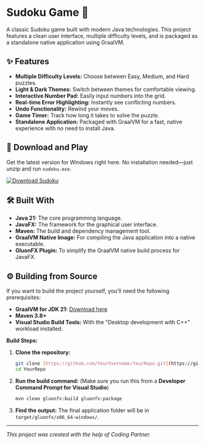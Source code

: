 # Sudoku Game 🧩

A classic Sudoku game built with modern Java technologies. This project features a clean user interface, multiple difficulty levels, and is packaged as a standalone native application using GraalVM.

<!-- ![Sudoku Gameplay GIF](https-placeholder-for-your-gif.gif) ] -->

## ✨ Features

* **Multiple Difficulty Levels:** Choose between Easy, Medium, and Hard puzzles.
* **Light & Dark Themes:** Switch between themes for comfortable viewing.
* **Interactive Number Pad:** Easily input numbers into the grid.
* **Real-time Error Highlighting:** Instantly see conflicting numbers.
* **Undo Functionality:** Rewind your moves.
* **Game Timer:** Track how long it takes to solve the puzzle.
* **Standalone Application:** Packaged with GraalVM for a fast, native experience with no need to install Java.

## 🚀 Download and Play

Get the latest version for Windows right here. No installation needed—just unzip and run `sudoku.exe`.

[![Download Sudoku](https://img.shields.io/badge/Download-v1.0.0-blue?style=for-the-badge&logo=windows)](https://github.com/BenedettiSaulo/sudoku-game/releases/download/v1.0.0/sudoku.exe)

## 🛠️ Built With

* **Java 21:** The core programming language.
* **JavaFX:** The framework for the graphical user interface.
* **Maven:** The build and dependency management tool.
* **GraalVM Native Image:** For compiling the Java application into a native executable.
* **GluonFX Plugin:** To simplify the GraalVM native build process for JavaFX.

## ⚙️ Building from Source

If you want to build the project yourself, you'll need the following prerequisites:

* **GraalVM for JDK 21:** [Download here](https://www.graalvm.org/downloads/)
* **Maven 3.8+**
* **Visual Studio Build Tools:** With the "Desktop development with C++" workload installed.

**Build Steps:**

1.  **Clone the repository:**
    ```bash
    git clone [https://github.com/YourUsername/YourRepo.git](https://github.com/YourUsername/YourRepo.git)
    cd YourRepo
    ```

2.  **Run the build command:**
    (Make sure you run this from a **Developer Command Prompt for Visual Studio**)
    ```bash
    mvn clean gluonfx:build gluonfx:package
    ```

3.  **Find the output:**
    The final application folder will be in `target/gluonfx/x86_64-windows/`.

---
*This project was created with the help of Coding Partner.*
